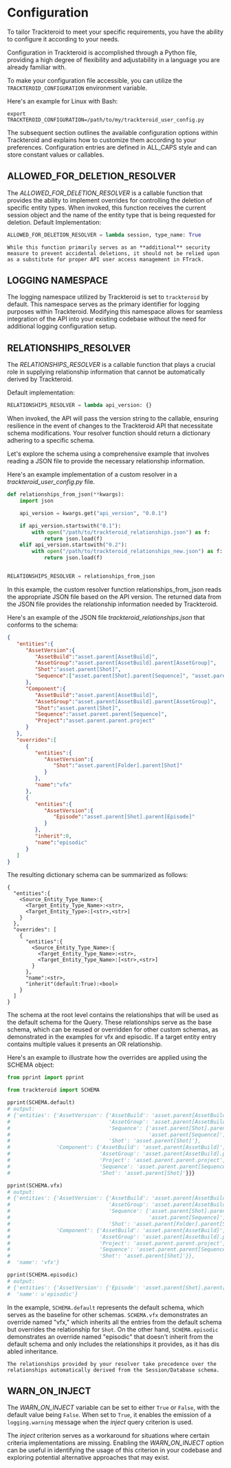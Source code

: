 # Configuration

To tailor Trackteroid to meet your specific requirements, you have the ability to configure it according to your needs.

Configuration in Trackteroid is accomplished through a Python file, providing a high degree of flexibility and adjustability in a language you are already familiar with.

To make your configuration file accessible, you can utilize the `TRACKTEROID_CONFIGURATION` environment variable.

Here's an example for Linux with Bash:
```shell
export TRACKTEROID_CONFIGURATION=/path/to/my/trackteroid_user_config.py
```

The subsequent section outlines the available configuration options within Trackteroid and explains how to customize them according to your preferences.
Configuration entries are defined in ALL_CAPS style and can store constant values or callables.


## ALLOWED_FOR_DELETION_RESOLVER

The _ALLOWED_FOR_DELETION_RESOLVER_ is a callable function that provides the ability to implement overrides for controlling the deletion of specific entity types. When invoked, this function receives the current session object and the name of the entity type that is being requested for deletion.
Default Implementation:
```python
ALLOWED_FOR_DELETION_RESOLVER = lambda session, type_name: True
```

```{warning}
While this function primarily serves as an **additional** security measure to prevent accidental deletions, it should not be relied upon as a substitute for proper API user access management in FTrack.
```


## LOGGING NAMESPACE

The logging namespace utilized by Trackteroid is set to `trackteroid` by default. This namespace serves as the primary identifier for logging purposes within Trackteroid. Modifying this namespace allows for seamless integration of the API into your existing codebase without the need for additional logging configuration setup.


## RELATIONSHIPS_RESOLVER

The _RELATIONSHIPS_RESOLVER_ is a callable function that plays a crucial role in supplying relationship information that cannot be automatically derived by Trackteroid.

Default implementation:
```python
RELATIONSHIPS_RESOLVER = lambda api_version: {}
```

When invoked, the API will pass the version string to the callable, ensuring resilience in the event of changes to the Trackteroid API that necessitate schema modifications. Your resolver function should return a dictionary adhering to a specific schema.

Let's explore the schema using a comprehensive example that involves reading a JSON file to provide the necessary relationship information.

Here's an example implementation of a custom resolver in a _trackteroid_user_config.py_ file.

```python
def relationships_from_json(**kwargs):
    import json

    api_version = kwargs.get("api_version", "0.0.1")

    if api_version.startswith("0.1"):
        with open("/path/to/trackteroid_relationships.json") as f:
            return json.load(f)
    elif api_version.startswith("0.2"):
        with open("/path/to/trackteroid_relationships_new.json") as f:
            return json.load(f)


RELATIONSHIPS_RESOLVER = relationships_from_json
```
In this example, the custom resolver function relationships_from_json reads the appropriate JSON file based on the API version. The returned data from the JSON file provides the relationship information needed by Trackteroid.

Here's an example of the JSON file _trackteroid_relationships.json_ that conforms to the schema:

```json
{
   "entities":{
      "AssetVersion":{
         "AssetBuild":"asset.parent[AssetBuild]",
         "AssetGroup":"asset.parent[AssetBuild].parent[AssetGroup]",
         "Shot":"asset.parent[Shot]",
         "Sequence":["asset.parent[Shot].parent[Sequence]", "asset.parent[Sequence]"]
      },
      "Component":{
         "AssetBuild":"asset.parent[AssetBuild]",
         "AssetGroup":"asset.parent[AssetBuild].parent[AssetGroup]",
         "Shot":"asset.parent[Shot]",
         "Sequence":"asset.parent.parent[Sequence]",
         "Project":"asset.parent.parent.project"
      }
   },
   "overrides":[
      {
         "entities":{
            "AssetVersion":{
               "Shot":"asset.parent[Folder].parent[Shot]"
            }
         },
         "name":"vfx"
      },
      {
         "entities":{
            "AssetVersion":{
               "Episode":"asset.parent[Shot].parent[Episode]"
            }
         },
         "inherit":0,
         "name":"episodic"
      }
   ]
}
```

The resulting dictionary schema can be summarized as follows:

```
{
  "entities":{
    <Source_Entity_Type_Name>:{
      <Target_Entity_Type_Name>:<str>,
      <Target_Entity_Type>:[<str>,<str>]
    }
  },
  "overrides": [
    {
      "entities":{
        <Source_Entity_Type_Name>:{
          <Target_Entity_Type_Name>:<str>,
          <Target_Entity_Type_Name>:[<str>,<str>]
        }
      },
      "name":<str>,
      "inherit"(default:True):<bool>
    }
  ]
}
```

The schema at the root level contains the relationships that will be used as the default schema for the Query. These relationships serve as the base schema, which can be reused or overridden for other custom schemas, as demonstrated in the examples for vfx and episodic.
If a target entity entry contains multiple values it presents an OR relationship.

Here's an example to illustrate how the overrides are applied using the SCHEMA object:
```python
from pprint import pprint

from trackteroid import SCHEMA

pprint(SCHEMA.default)
# output: 
# {'entities': {'AssetVersion': {'AssetBuild': 'asset.parent[AssetBuild]',
#                                'AssetGroup': 'asset.parent[AssetBuild].parent[AssetGroup]',
#                                'Sequence': ['asset.parent[Shot].parent[Sequence]',
#                                             'asset.parent[Sequence]'],
#                                'Shot': 'asset.parent[Shot]'},
#               'Component': {'AssetBuild': 'asset.parent[AssetBuild]',
#                             'AssetGroup': 'asset.parent[AssetBuild].parent[AssetGroup]',
#                             'Project': 'asset.parent.parent.project',
#                             'Sequence': 'asset.parent.parent[Sequence]',
#                             'Shot': 'asset.parent[Shot]'}}}

pprint(SCHEMA.vfx)
# output: 
# {'entities': {'AssetVersion': {'AssetBuild': 'asset.parent[AssetBuild]',
#                                'AssetGroup': 'asset.parent[AssetBuild].parent[AssetGroup]',
#                                'Sequence': ['asset.parent[Shot].parent[Sequence]',
#                                             'asset.parent[Sequence]'],
#                                'Shot': 'asset.parent[Folder].parent[Shot]'},
#               'Component': {'AssetBuild': 'asset.parent[AssetBuild]',
#                             'AssetGroup': 'asset.parent[AssetBuild].parent[AssetGroup]',
#                             'Project': 'asset.parent.parent.project',
#                             'Sequence': 'asset.parent.parent[Sequence]',
#                             'Shot': 'asset.parent[Shot]'}},
#  'name': 'vfx'}

pprint(SCHEMA.episodic)
# output:
# {'entities': {'AssetVersion': {'Episode': 'asset.parent[Shot].parent[Episode]'}},
#  'name': u'episodic'}
```

In the example, `SCHEMA.default` represents the default schema, which serves as the baseline for other schemas. `SCHEMA.vfx` demonstrates an override named "vfx," which inherits all the entries from the default schema but overrides the relationship for `Shot`. On the other hand, `SCHEMA.episodic` demonstrates an override named "episodic" that doesn't inherit from the default schema and only includes the relationships it provides, as it has dis abled inheritance. 
```{warning}
The relationships provided by your resolver take precedence over the relationships automatically derived from the Session/Database schema.
```


## WARN_ON_INJECT 

The _WARN_ON_INJECT_ variable can be set to either `True` or `False`, with the default value being `False`. When set to `True`, it enables the emission of a `logging.warning` message when the _inject_ query criterion is used.

The _inject_ criterion serves as a workaround for situations where certain criteria implementations are missing. Enabling the _WARN_ON_INJECT_ option can be useful in identifying the usage of this criterion in your codebase and exploring potential alternative approaches that may exist.
